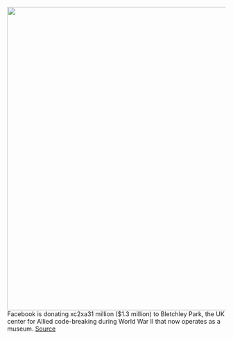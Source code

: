 <img src='https://cdn.vox-cdn.com/thumbor/exIQMx7T2nY8At_fM-BhK4nkZOs=/0x0:2048x1089/1200x800/filters:focal(861x382:1187x708)/cdn.vox-cdn.com/uploads/chorus_image/image/67621127/832270112.jpg.0.jpg' width='700px' /><br/>
Facebook is donating xc2xa31 million ($1.3 million) to Bletchley Park, the UK center for Allied code-breaking during World War II that now operates as a museum.
<a href='https://www.theverge.com/2020/10/12/21512883/facebook-donates-1-million-uk-bletchley-park-museum-revenue'> Source <a/>